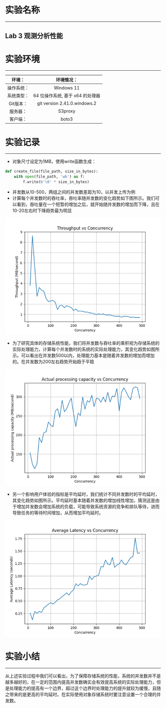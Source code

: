 # 实验名称

---

## Lab 3 观测分析性能



# 实验环境

---

|   环境：   |            环境情况：            |
| :--------: | :------------------------------: |
| 操作系统： |            Windows 11            |
| 系统类型： | 64 位操作系统, 基于 x64 的处理器 |
| Git版本：  |   git version 2.41.0.windows.2   |
|  服务器：  |             S3proxy              |
|  客户端：  |              boto3               |

# 实验记录

---

- 对象尺寸设定为1MB，使用write函数生成：

```python
def create_file(file_path, size_in_bytes):
    with open(file_path, 'wb') as f:
        f.write(b'\0' * size_in_bytes)
```



- 并发数从10-500，两组之间的并发数差距为10，以并发上传为例
- 计算每个并发数时的吞吐率，吞吐率随并发数的变化趋势如下图所示。我们可以看到，吞吐量在一个短暂的增加之后，就开始随并发数的增加而下降，且在10-20左右时下降趋势最为明显

![Figure_1](figure/Figure_1.png)

- 为了研究具体的存储系统性能，我们将并发数与吞吐率的乘积视为存储系统的实际处理能力，计算每个并发数时的系统的实际处理能力，其变化趋势如图所示。可以看出在并发数500以内，处理能力基本是随着并发数的增加而增加的。在并发数为200左右趋势开始趋于平稳

![Figure_2](figure/Figure_2.png)

- 另一个影响用户体验的指标是平均延时，我们统计不同并发数时的平均延时，其变化趋势如图所示。平均延时基本随着并发数的增加线性增加，猜测这是由于增加并发数会增加系统的负载，可能导致系统资源的竞争和排队等待，进而导致任务的等待时间增加，从而增加平均延时。

![Figure_3](figure/Figure_3.png)



# 实验小结

---

​		从上述实验过程中我们可以看出，为了保障存储系统的性能，系统的并发数并不是越多越好的，在一定的范围内提高并发数确实会有效提高系统的实际处理能力，但是处理能力的提高有一个边界，超过这个边界时处理能力的提升就较为缓慢，且随之带来的是更高的平均延时。在实际使用对象存储系统时要注意设置一个合理的并发数。
